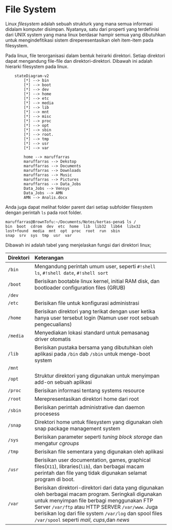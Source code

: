 # File System
Linux _filesystem_ adalah sebuah strukturk yang mana semua informasi didalam komputer disimpan. Nyatanya, satu dari properti yang terdefinisi dari UNIX system yang mana linux berdasar hampir semua yang dibutuhkan untuk mengindefitikasi sistem direperesentasikan oleh item-item pada filesystem.

Pada linux, file terorganisasi dalam bentuk heirarki direktori. Setiap direktori dapat mengandung file-file dan direktori-direktori. Dibawah ini adalah hierarki filesystem pada linux.

``` mermaid
    stateDiagram-v2
        [*] --> bin
        [*] --> boot
        [*] --> dev
        [*] --> home
        [*] --> etc
        [*] --> media
        [*] --> lib
        [*] --> mnt
        [*] --> misc
        [*] --> proc
        [*] --> opt
        [*] --> sbin
        [*] --> root.
        [*] --> tmp
        [*] --> usr
        [*] --> var

        home --> maruffarras
        maruffarras --> Dekstop
        maruffarras --> Documents
        maruffarras --> Downloads
        maruffarras --> Music
        maruffarras --> Pictures
        maruffarras --> Data_Jobs
        Data_Jobs --> Vensys
        Data_Jobs --> AMN
        AMN --> Analis.docx
```

Anda juga dapat melihat folder parent dari setiap subfolder filesystem dengan perintah `ls` pada root folder.
```{.shell .no-query}
maruffarras@BrownTofu:~/Documents/Notes/kertas-pena$ ls /
bin  boot  cdrom  dev  etc  home  lib  lib32  lib64  libx32  lost+found  media  mnt  opt  proc  root  run  sbin  
snap  srv  sys  tmp  usr  var
```

Dibawah ini adalah tabel yang menjelaskan fungsi dari direktori linux;

| Direktori | Keterangan |
| :--------- | :---------- |
| `/bin` | Mengandung perintah umum user, seperti `#!shell ls`, `#!shell date`, `#!shell sort` |
| `/boot` | Berisikan bootable linux kernel, initial RAM disk, dan bootloader configuration files (GRUB)|
|`/dev`||
|`/etc`| Berisikan file untuk konfigurasi administrasi |
|`/home`|Berisikan direktori yang terikat dengan user ketika hanya user tersebut login (Namun user root sebuah pengecualians)|
|`/media`| Menyediakan lokasi standard untuk pemasanag driver otomatis |
|`/lib`| Berisikan pustaka bersama yang dibutuhkan oleh aplikasi pada `/bin` dab `/sbin` untuk menge-boot system |
|`/mnt`||
|`/opt`|Struktur direktori yang digunakan untuk menyimpan add-on sebuah aplikasi|
|`/proc`|Berisikan informasi tentang systems resource|
|`/root`|Merepresentasikan direktori home dari root|
|`/sbin`|Berisikan perintah administrative dan daemon procesess|
|`/snap`|Direktori home untuk filesystem yang digunakan oleh snap package management system|
|`/sys`|Berisikan parameter seperti _tuning block storage_ dan mengatur _cgroups_|
|`/tmp`|Berisikan file sementara yang digunakan oleh aplikasi|
|`/usr`|Berisikan user documentation, games, graphical files(`X11`), libraries(`lib`), dan berbagai macam perintah dan file yang tidak digunakan selamat program di boot.|
|`/var`|Berisikan direktori-direktori dari data yang digunakan oleh berbagai macam program. Seringkali digunakan untuk menyimpan file berbagi menggunakan FTP Server `/var/ftp` atau HTTP SERVER `/var/www`. Juga berisikan log dari file system `/var/log` dan spool files `/var/spool` seperti *mail*, *cups*,dan *news*|